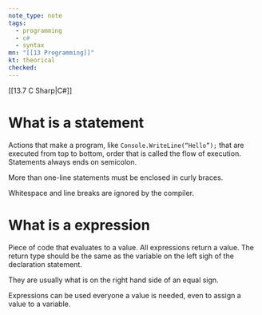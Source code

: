 ```yaml
---
note_type: note
tags:
  - programming
  - c#
  - syntax
mn: "[[13 Programming]]"
kt: theorical
checked: 
---
```

[[13.7 C Sharp|C#]]

# What is a statement
Actions that make a program, like `Console.WriteLine(“Hello”);` that are executed from top to bottom, order that is called the flow of execution. Statements always ends on semicolon. 

More than one-line statements must be enclosed in curly braces. 

Whitespace and line breaks are ignored by the compiler. 

# What is a expression
Piece of code that evaluates to a value. All expressions return a value. The return type should be the same as the variable on the left sigh of the declaration statement. 

They are usually what is on the right hand side of an equal sign. 

Expressions can be used everyone a value is needed, even to assign a value to a variable. 